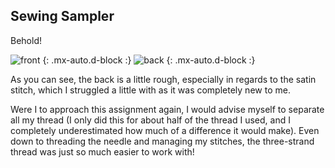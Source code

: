 ## Sewing Sampler

Behold!

![front](https://delilahdelgado.github.io/assets/img/sewingsamplerfront.png) {: .mx-auto.d-block :}
![back](https://delilahdelgado.github.io/assets/img/sewingsamplerback.png) {: .mx-auto.d-block :}

As you can see, the back is a little rough, especially in regards to the satin stitch, which I struggled a little with as it was completely new to me. 

Were I to approach this assignment again, I would advise myself to separate all my thread (I only did this for about half of the thread I used, and I completely underestimated how much of a difference it would make). Even down to threading the needle and managing my stitches, the three-strand thread was just so much easier to work with! 
